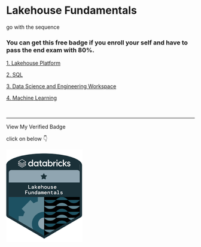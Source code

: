 # Lakehouse Fundamentals
go with the sequence
### You can get this free badge if you enroll your self and have to pass the end exam with 80%.

[1. Lakehouse Platform](./1%20Lakehouse%20Platform.md)

[2. SQL](./2%20SQL.md)

[3. Data Science and Engineering Workspace](./3%20Data%20Science%20and%20Engineering%20Workspace.md)

[4. Machine Learning](./4%20Machine%20Learning.md)

<br>

---------------------

View My Verified Badge 

click on below 👇

<a href="#" ><img src="../images/lakehouse fundamentals.png"></a>